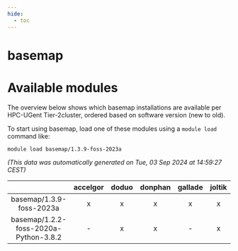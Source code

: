```yaml
---
hide:
  - toc
---
```


basemap
=======

# Available modules


The overview below shows which basemap installations are available per HPC-UGent Tier-2cluster, ordered based on software version (new to old).

To start using basemap, load one of these modules using a `module load` command like:

```shell
module load basemap/1.3.9-foss-2023a
```

*(This data was automatically generated on Tue, 03 Sep 2024 at 14:59:27 CEST)*  

| |accelgor|doduo|donphan|gallade|joltik|shinx|skitty|
| :---: | :---: | :---: | :---: | :---: | :---: | :---: | :---: |
|basemap/1.3.9-foss-2023a|x|x|x|x|x|x|x|
|basemap/1.2.2-foss-2020a-Python-3.8.2|-|x|x|-|x|-|x|
